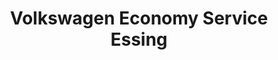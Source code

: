 ---
title: "Volkswagen Economy Service Essing"
url: /lastrup/volkswagen-economy-service-essing/
shop: Autohaus
---